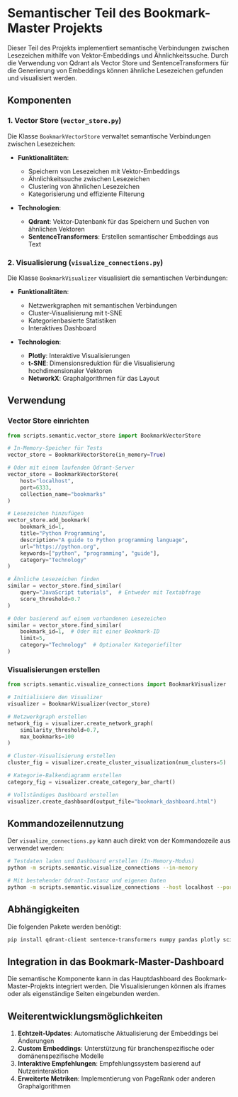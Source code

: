# Semantischer Teil des Bookmark-Master Projekts

Dieser Teil des Projekts implementiert semantische Verbindungen zwischen Lesezeichen mithilfe von Vektor-Embeddings und Ähnlichkeitssuche. Durch die Verwendung von Qdrant als Vector Store und SentenceTransformers für die Generierung von Embeddings können ähnliche Lesezeichen gefunden und visualisiert werden.

## Komponenten

### 1. Vector Store (`vector_store.py`)

Die Klasse `BookmarkVectorStore` verwaltet semantische Verbindungen zwischen Lesezeichen:

- **Funktionalitäten**:
  - Speichern von Lesezeichen mit Vektor-Embeddings
  - Ähnlichkeitssuche zwischen Lesezeichen
  - Clustering von ähnlichen Lesezeichen
  - Kategorisierung und effiziente Filterung

- **Technologien**:
  - **Qdrant**: Vektor-Datenbank für das Speichern und Suchen von ähnlichen Vektoren
  - **SentenceTransformers**: Erstellen semantischer Embeddings aus Text

### 2. Visualisierung (`visualize_connections.py`)

Die Klasse `BookmarkVisualizer` visualisiert die semantischen Verbindungen:

- **Funktionalitäten**:
  - Netzwerkgraphen mit semantischen Verbindungen
  - Cluster-Visualisierung mit t-SNE
  - Kategorienbasierte Statistiken
  - Interaktives Dashboard

- **Technologien**:
  - **Plotly**: Interaktive Visualisierungen
  - **t-SNE**: Dimensionsreduktion für die Visualisierung hochdimensionaler Vektoren
  - **NetworkX**: Graphalgorithmen für das Layout

## Verwendung

### Vector Store einrichten

```python
from scripts.semantic.vector_store import BookmarkVectorStore

# In-Memory-Speicher für Tests
vector_store = BookmarkVectorStore(in_memory=True)

# Oder mit einem laufenden Qdrant-Server
vector_store = BookmarkVectorStore(
    host="localhost", 
    port=6333,
    collection_name="bookmarks"
)

# Lesezeichen hinzufügen
vector_store.add_bookmark(
    bookmark_id=1,
    title="Python Programming",
    description="A guide to Python programming language",
    url="https://python.org",
    keywords=["python", "programming", "guide"],
    category="Technology"
)

# Ähnliche Lesezeichen finden
similar = vector_store.find_similar(
    query="JavaScript tutorials",  # Entweder mit Textabfrage
    score_threshold=0.7
)

# Oder basierend auf einem vorhandenen Lesezeichen
similar = vector_store.find_similar(
    bookmark_id=1,  # Oder mit einer Bookmark-ID
    limit=5,
    category="Technology"  # Optionaler Kategoriefilter
)
```

### Visualisierungen erstellen

```python
from scripts.semantic.visualize_connections import BookmarkVisualizer

# Initialisiere den Visualizer
visualizer = BookmarkVisualizer(vector_store)

# Netzwerkgraph erstellen
network_fig = visualizer.create_network_graph(
    similarity_threshold=0.7,
    max_bookmarks=100
)

# Cluster-Visualisierung erstellen
cluster_fig = visualizer.create_cluster_visualization(num_clusters=5)

# Kategorie-Balkendiagramm erstellen
category_fig = visualizer.create_category_bar_chart()

# Vollständiges Dashboard erstellen
visualizer.create_dashboard(output_file="bookmark_dashboard.html")
```

## Kommandozeilennutzung

Der `visualize_connections.py` kann auch direkt von der Kommandozeile aus verwendet werden:

```bash
# Testdaten laden und Dashboard erstellen (In-Memory-Modus)
python -m scripts.semantic.visualize_connections --in-memory

# Mit bestehender Qdrant-Instanz und eigenen Daten
python -m scripts.semantic.visualize_connections --host localhost --port 6333 --data-file my_bookmarks.json
```

## Abhängigkeiten

Die folgenden Pakete werden benötigt:
```bash
pip install qdrant-client sentence-transformers numpy pandas plotly scikit-learn networkx
```

## Integration in das Bookmark-Master-Dashboard

Die semantische Komponente kann in das Hauptdashboard des Bookmark-Master-Projekts integriert werden. Die Visualisierungen können als iframes oder als eigenständige Seiten eingebunden werden.

## Weiterentwicklungsmöglichkeiten

1. **Echtzeit-Updates**: Automatische Aktualisierung der Embeddings bei Änderungen
2. **Custom Embeddings**: Unterstützung für branchenspezifische oder domänenspezifische Modelle
3. **Interaktive Empfehlungen**: Empfehlungssystem basierend auf Nutzerinteraktion
4. **Erweiterte Metriken**: Implementierung von PageRank oder anderen Graphalgorithmen 